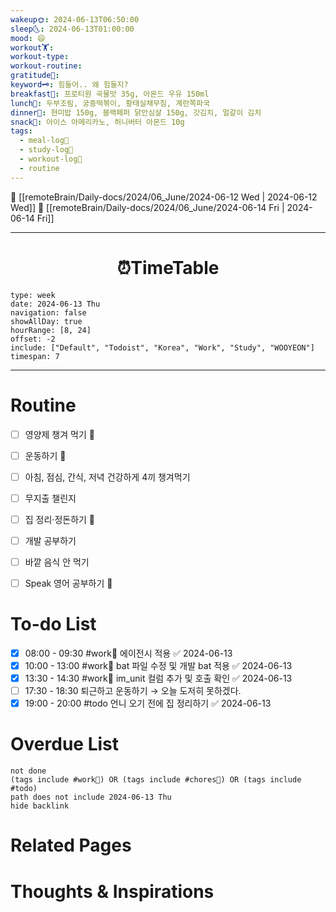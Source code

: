 ```yaml
---
wakeup🌞: 2024-06-13T06:50:00
sleep🌜: 2024-06-13T01:00:00
mood: 😄
workout🏋️: 
workout-type: 
workout-routine: 
gratitude🙏: 
keyword🗝️: 힘들어.. 왜 힘들지?
breakfast🍳: 프로티원 곡물맛 35g, 아몬드 우유 150ml
lunch🍚: 두부조림, 궁중떡볶이, 황태실채무침, 계란쪽파국
dinner🥗: 현미밥 150g, 블랙페퍼 닭안심살 150g, 갓김치, 얼갈이 김치
snack🍬: 아이스 아메리카노, 허니버터 아몬드 10g
tags:
  - meal-log📝
  - study-log📓
  - workout-log💪
  - routine
---
```


🔺 [[remoteBrain/Daily-docs/2024/06_June/2024-06-12 Wed | 2024-06-12 Wed]]
🔻 [[remoteBrain/Daily-docs/2024/06_June/2024-06-14 Fri | 2024-06-14 Fri]]
___
<h1> <center>⏰TimeTable </center> </h1>

```gEvent
type: week
date: 2024-06-13 Thu
navigation: false
showAllDay: true
hourRange: [8, 24]
offset: -2
include: ["Default", "Todoist", "Korea", "Work", "Study", "WOOYEON"]
timespan: 7
```

--- 


# Routine 

- [ ] 영양제 챙겨 먹기 🔼 
- [ ] 운동하기 🔼
- [ ] 아침, 점심, 간식, 저녁 건강하게 4끼 챙겨먹기
- [ ] 무지출 챌린지 
- [ ] 집 정리·정돈하기 🔼
- [ ] 개발 공부하기
- [ ] 바깥 음식 안 먹기 
- [ ] Speak 영어 공부하기 🔼 


# To-do List

- [x] 08:00 - 09:30 #work💼 에이전시 적용 ✅ 2024-06-13
- [x] 10:00 - 13:00 #work💼 bat 파일 수정 및 개발 bat 적용 ✅ 2024-06-13
- [x] 13:30 - 14:30 #work💼 im_unit 컬럼 추가 및 호출 확인 ✅ 2024-06-13
- [ ] 17:30 - 18:30  퇴근하고 운동하기 → 오늘 도저히 못하겠다. 
- [x] 19:00 - 20:00 #todo 언니 오기 전에 집 정리하기 ✅ 2024-06-13

# Overdue List
```tasks
not done
(tags include #work💼) OR (tags include #chores🧺) OR (tags include #todo)
path does not include 2024-06-13 Thu
hide backlink
```

# Related Pages



# Thoughts & Inspirations

